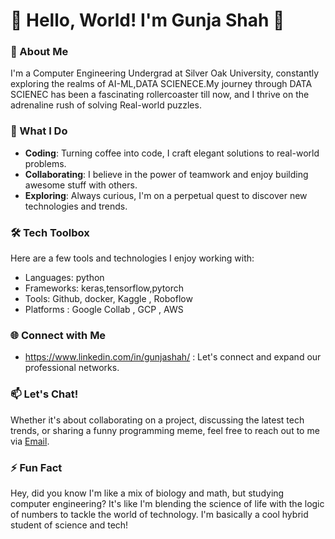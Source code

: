 # 🚀 Hello, World! I'm Gunja Shah 👋

### 🌟 About Me
I'm a Computer Engineering Undergrad at Silver Oak University, constantly exploring the realms of AI-ML,DATA SCIENECE.My journey through DATA SCIENEC has been a fascinating rollercoaster till now, and I thrive on the adrenaline rush of solving Real-world puzzles.

### 💼 What I Do
- **Coding**: Turning coffee into code, I craft elegant solutions to real-world problems.
- **Collaborating**: I believe in the power of teamwork and enjoy building awesome stuff with others.
- **Exploring**: Always curious, I'm on a perpetual quest to discover new technologies and trends.

### 🛠️ Tech Toolbox
Here are a few tools and technologies I enjoy working with:
- Languages: python
- Frameworks: keras,tensorflow,pytorch
- Tools: Github, docker, Kaggle , Roboflow
- Platforms : Google Collab , GCP , AWS


### 🌐 Connect with Me
- https://www.linkedin.com/in/gunjashah/ : Let's connect and expand our professional networks.

### 📫 Let's Chat!
Whether it's about collaborating on a project, discussing the latest tech trends, or sharing a funny programming meme, feel free to reach out to me via [Email](gunjashah78@gmail.com).

### ⚡ Fun Fact
Hey, did you know I'm like a mix of biology and math, but studying computer engineering? It's like I'm blending the science of life with the logic of numbers to tackle the world of technology. I'm basically a cool hybrid student of science and tech!

